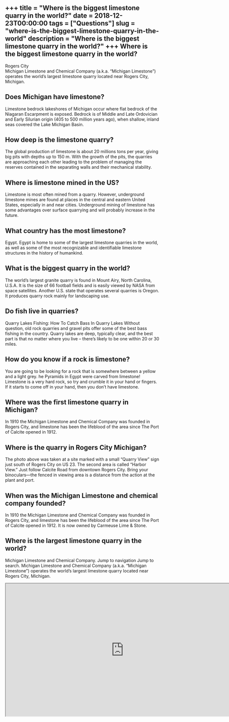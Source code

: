 +++
title = "Where is the biggest limestone quarry in the world?"
date = 2018-12-23T00:00:00
tags = ["Questions"]
slug = "where-is-the-biggest-limestone-quarry-in-the-world"
description = "Where is the biggest limestone quarry in the world?"
+++
Where is the biggest limestone quarry in the world?
---------------------------------------------------

Rogers City  
Michigan Limestone and Chemical Company (a.k.a. “Michigan Limestone”) operates the world’s largest limestone quarry located near Rogers City, Michigan.

Does Michigan have limestone?
-----------------------------

Limestone bedrock lakeshores of Michigan occur where flat bedrock of the Niagaran Escarpment is exposed. Bedrock is of Middle and Late Ordovician and Early Silurian origin (405 to 500 million years ago), when shallow, inland seas covered the Lake Michigan Basin.

How deep is the limestone quarry?
---------------------------------

The global production of limestone is about 20 millions tons per year, giving big pits with depths up to 150 m. With the growth of the pits, the quarries are approaching each other leading to the problem of managing the reserves contained in the separating walls and their mechanical stability.

Where is limestone mined in the US?
-----------------------------------

Limestone is most often mined from a quarry. However, underground limestone mines are found at places in the central and eastern United States, especially in and near cities. Underground mining of limestone has some advantages over surface quarrying and will probably increase in the future.

What country has the most limestone?
------------------------------------

Egypt. Egypt is home to some of the largest limestone quarries in the world, as well as some of the most recognizable and identifiable limestone structures in the history of humankind.

What is the biggest quarry in the world?
----------------------------------------

The world’s largest granite quarry is found in Mount Airy, North Carolina, U.S.A. It is the size of 66 football fields and is easily viewed by NASA from space satellites. Another U.S. state that operates several quarries is Oregon. It produces quarry rock mainly for landscaping use.

Do fish live in quarries?
-------------------------

Quarry Lakes Fishing: How To Catch Bass In Quarry Lakes Without question, old rock quarries and gravel pits offer some of the best bass fishing in the country. Quarry lakes are deep, typically clear, and the best part is that no matter where you live – there’s likely to be one within 20 or 30 miles.

How do you know if a rock is limestone?
---------------------------------------

You are going to be looking for a rock that is somewhere between a yellow and a light grey. he Pyramids in Egypt were carved from limestone! Limestone is a very hard rock, so try and crumble it in your hand or fingers. If it starts to come off in your hand, then you don’t have limestone.

Where was the first limestone quarry in Michigan?
-------------------------------------------------

In 1910 the Michigan Limestone and Chemical Company was founded in Rogers City, and limestone has been the lifeblood of the area since The Port of Calcite opened in 1912.

Where is the quarry in Rogers City Michigan?
--------------------------------------------

The photo above was taken at a site marked with a small “Quarry View” sign just south of Rogers City on US 23. The second area is called “Harbor View.” Just follow Calcite Road from downtown Rogers City. Bring your binoculars—the fenced in viewing area is a distance from the action at the plant and port.

When was the Michigan Limestone and chemical company founded?
-------------------------------------------------------------

In 1910 the Michigan Limestone and Chemical Company was founded in Rogers City, and limestone has been the lifeblood of the area since The Port of Calcite opened in 1912. It is now owned by Carmeuse Lime &amp; Stone.

Where is the largest limestone quarry in the world?
---------------------------------------------------

Michigan Limestone and Chemical Company. Jump to navigation Jump to search. Michigan Limestone and Chemical Company (a.k.a. “Michigan Limestone”) operates the world’s largest limestone quarry located near Rogers City, Michigan.

<iframe allow="accelerometer; autoplay; clipboard-write; encrypted-media; gyroscope; picture-in-picture" allowfullscreen="" class="__youtube_prefs__  epyt-is-override  no-lazyload" data-no-lazy="1" data-origheight="433" data-origwidth="770" data-skipgform_ajax_framebjll="" height="433" id="_ytid_34406" loading="lazy" src="https://www.youtube.com/embed/Q0FsMobgsxg?enablejsapi=1&autoplay=0&cc_load_policy=0&cc_lang_pref=&iv_load_policy=1&loop=0&modestbranding=0&rel=1&fs=1&playsinline=0&autohide=2&theme=dark&color=red&controls=1&" title="YouTube player" width="770"></iframe>